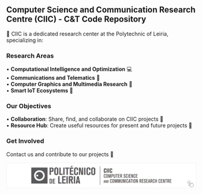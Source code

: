 ## Computer Science and Communication Research Centre (**CIIC**) - C&T Code Repository

🏢 CIIC is a dedicated research center at the Polytechnic of Leiria, specializing in:

### Research Areas

• **Computational Intelligence and Optimization** 💻  
• **Communications and Telematics** 📱  
• **Computer Graphics and Multimedia Research** 🎨  
• **Smart IoT Ecosystems** 🤖  

### Our Objectives

• **Collaboration**: Share, find, and collaborate on CIIC projects 🤝  
• **Resource Hub**: Create useful resources for present and future projects 🔬  

### **Get Involved**

Contact us and contribute to our projects 👥

<center>
    <a href="https://ciic.ipleiria.pt/">
        <img src="../assets/CIIC_CT_logo_v2.png" width="600px" alt="CIIC CT Logo"/>
    </a>
</center>


